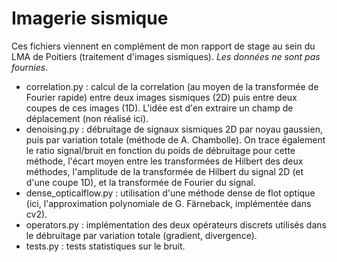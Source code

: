 # Imagerie sismique

Ces fichiers viennent en complément de mon rapport de stage au sein du LMA de Poitiers (traitement d'images sismiques).
*Les données ne sont pas fournies*.

- correlation.py : calcul de la correlation (au moyen de la transformée de Fourier rapide) entre deux images sismiques (2D) puis entre deux coupes de ces images (1D). L'idée est d'en extraire un champ de déplacement (non réalisé ici).
- denoising.py : débruitage de signaux sismiques 2D par noyau gaussien, puis par variation totale (méthode de A. Chambolle). On trace également le ratio signal/bruit en fonction du poids de débruitage pour cette méthode, l'écart moyen entre les transformées de Hilbert des deux méthodes, l'amplitude de la transformée de Hilbert du signal 2D (et d'une coupe 1D), et la transformée de Fourier du signal.
- dense_opticalflow.py : utilisation d'une méthode dense de flot optique (ici, l'approximation polynomiale de G. Färneback, implémentée dans cv2).
- operators.py : implémentation des deux opérateurs discrets utilisés dans le débruitage par variation totale (gradient, divergence).
- tests.py : tests statistiques sur le bruit.
